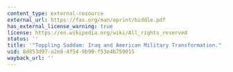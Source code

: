 ```yaml
---
content_type: external-resource
external_url: https://fas.org/man/eprint/biddle.pdf
has_external_license_warning: true
license: https://en.wikipedia.org/wiki/All_rights_reserved
status: ''
title: '"Toppling Saddam: Iraq and American Military Transformation." (PDF - 4.5MB)'
uid: 8d853d97-a2e8-4f54-9b99-f53e4b759015
wayback_url: ''
---
```

